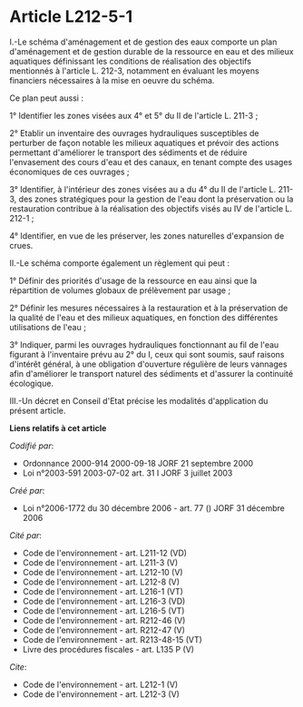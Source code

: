 # Article L212-5-1

I.-Le schéma d'aménagement et de gestion des eaux comporte un plan d'aménagement et de gestion durable de la ressource en eau
et des milieux aquatiques définissant les conditions de réalisation des objectifs mentionnés à l'article L. 212-3, notamment
en évaluant les moyens financiers nécessaires à la mise en oeuvre du schéma. 

Ce plan peut aussi : 

1° Identifier les zones visées aux 4° et 5° du II de l'article L. 211-3 ; 

2° Etablir un inventaire des ouvrages hydrauliques susceptibles de perturber de façon notable les milieux aquatiques et
prévoir des actions permettant d'améliorer le transport des sédiments et de réduire l'envasement des cours d'eau et des
canaux, en tenant compte des usages économiques de ces ouvrages ; 

3° Identifier, à l'intérieur des zones visées au a du 4° du II de l'article L. 211-3, des zones stratégiques pour la gestion
de l'eau dont la préservation ou la restauration contribue à la réalisation des objectifs visés au IV de l'article L.
212-1 ; 

4° Identifier, en vue de les préserver, les zones naturelles d'expansion de crues. 

II.-Le schéma comporte également un règlement qui peut : 

1° Définir des priorités d'usage de la ressource en eau ainsi que la répartition de volumes globaux de prélèvement par
usage ; 

2° Définir les mesures nécessaires à la restauration et à la préservation de la qualité de l'eau et des milieux aquatiques,
en fonction des différentes utilisations de l'eau ; 

3° Indiquer, parmi les ouvrages hydrauliques fonctionnant au fil de l'eau figurant à l'inventaire prévu au 2° du I, ceux qui
sont soumis, sauf raisons d'intérêt général, à une obligation d'ouverture régulière de leurs vannages afin d'améliorer le
transport naturel des sédiments et d'assurer la continuité écologique. 

III.-Un décret en Conseil d'Etat précise les modalités d'application du présent article.

**Liens relatifs à cet article**

_Codifié par_:

  - Ordonnance 2000-914 2000-09-18 JORF 21 septembre 2000
  - Loi n°2003-591 2003-07-02 art. 31 I JORF 3 juillet 2003

_Créé par_:

  - Loi n°2006-1772 du 30 décembre 2006 - art. 77 () JORF 31 décembre 2006

_Cité par_:

  - Code de l'environnement - art. L211-12 (VD)
  - Code de l'environnement - art. L211-3 (V)
  - Code de l'environnement - art. L212-10 (V)
  - Code de l'environnement - art. L212-8 (V)
  - Code de l'environnement - art. L216-1 (VT)
  - Code de l'environnement - art. L216-3 (VD)
  - Code de l'environnement - art. L216-5 (VT)
  - Code de l'environnement - art. R212-46 (V)
  - Code de l'environnement - art. R212-47 (V)
  - Code de l'environnement - art. R213-48-15 (VT)
  - Livre des procédures fiscales - art. L135 P (V)

_Cite_:

  - Code de l'environnement - art. L212-1 (V)
  - Code de l'environnement - art. L212-3 (V)
